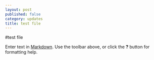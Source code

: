 ```yaml
---
layout: post
published: false
category: updates
title: test file
---
```

#test file

Enter text in [Markdown](http://daringfireball.net/projects/markdown/). Use the toolbar above, or click the **?** button for formatting help.
